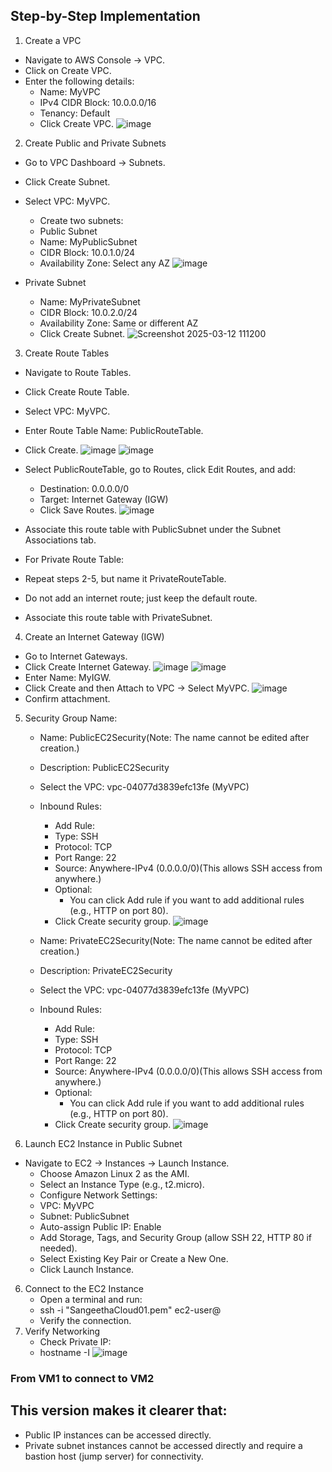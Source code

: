 ## Step-by-Step Implementation
1. Create a VPC
 - Navigate to AWS Console → VPC.
 - Click on Create VPC.
 - Enter the following details:
    - Name: MyVPC
    - IPv4 CIDR Block: 10.0.0.0/16
    - Tenancy: Default
    - Click Create VPC.
    ![image](https://github.com/user-attachments/assets/070f9e5b-7564-4634-9da9-e38ffd7037a3)
2. Create Public and Private Subnets
  - Go to VPC Dashboard → Subnets.
  - Click Create Subnet.
  - Select VPC: MyVPC.
     - Create two subnets:
     - Public Subnet
     - Name: MyPublicSubnet
     - CIDR Block: 10.0.1.0/24
     - Availability Zone: Select any AZ
       ![image](https://github.com/user-attachments/assets/6b9e3fcd-36f3-421b-b92c-a9aa16450c76)

  - Private Subnet
    - Name: MyPrivateSubnet
    - CIDR Block: 10.0.2.0/24
    - Availability Zone: Same or different AZ
    - Click Create Subnet.
      ![Screenshot 2025-03-12 111200](https://github.com/user-attachments/assets/210e4093-3ccf-4159-8667-a6f8c2203703)

3. Create Route Tables
  - Navigate to Route Tables.
  - Click Create Route Table.
  - Select VPC: MyVPC.
  - Enter Route Table Name: PublicRouteTable.
  - Click Create.
    ![image](https://github.com/user-attachments/assets/d37d9790-39ab-4534-b0f7-729c9a20d303)
    ![image](https://github.com/user-attachments/assets/c73c999c-62bc-467b-9cb6-fd4fb61c898b)

  - Select PublicRouteTable, go to Routes, click Edit Routes, and add:
    - Destination: 0.0.0.0/0
    - Target: Internet Gateway (IGW)
    - Click Save Routes.
    ![image](https://github.com/user-attachments/assets/9a81b9ce-b87b-4468-84da-5b51cb1c92a7)
 - Associate this route table with PublicSubnet under the Subnet Associations tab.
 - For Private Route Table:
 - Repeat steps 2-5, but name it PrivateRouteTable.
 - Do not add an internet route; just keep the default route.
 - Associate this route table with PrivateSubnet.
4. Create an Internet Gateway (IGW)  
  - Go to Internet Gateways.
  - Click Create Internet Gateway.
  ![image](https://github.com/user-attachments/assets/ef0c7d1e-f3d6-4f66-8600-c58dfdc76e5b)
  ![image](https://github.com/user-attachments/assets/9bff4e59-bea0-439a-a5e7-1ee30679ecf9)
  - Enter Name: MyIGW.
  - Click Create and then Attach to VPC → Select MyVPC.
  ![image](https://github.com/user-attachments/assets/7beeedd7-7fe1-4279-974c-c8fe19a72425)
  - Confirm attachment.
5. Security Group Name:
   - Name: PublicEC2Security(Note: The name cannot be edited after creation.)
   - Description: PublicEC2Security
   - Select the VPC: vpc-04077d3839efc13fe (MyVPC)
   - Inbound Rules:
     - Add Rule:
     - Type: SSH
     - Protocol: TCP
     - Port Range: 22
     - Source: Anywhere-IPv4 (0.0.0.0/0)(This allows SSH access from anywhere.)
     - Optional:
       - You can click Add rule if you want to add additional rules (e.g., HTTP on port 80).
     - Click Create security group.
     ![image](https://github.com/user-attachments/assets/8ee1bfbd-acf1-404b-a66b-f0c93b93567a)

   - Name: PrivateEC2Security(Note: The name cannot be edited after creation.)
   - Description: PrivateEC2Security
   - Select the VPC: vpc-04077d3839efc13fe (MyVPC)
   - Inbound Rules:
     - Add Rule:
     - Type: SSH
     - Protocol: TCP
     - Port Range: 22
     - Source: Anywhere-IPv4 (0.0.0.0/0)(This allows SSH access from anywhere.)
     - Optional:
       - You can click Add rule if you want to add additional rules (e.g., HTTP on port 80).
     - Click Create security group.
    ![image](https://github.com/user-attachments/assets/cbb07a74-8d40-4c4b-9d4b-e3cb74fcbe61)

5. Launch EC2 Instance in Public Subnet
  - Navigate to EC2 → Instances → Launch Instance.
    - Choose Amazon Linux 2 as the AMI.
    - Select an Instance Type (e.g., t2.micro).
    - Configure Network Settings:
    - VPC: MyVPC
    - Subnet: PublicSubnet
    - Auto-assign Public IP: Enable
    - Add Storage, Tags, and Security Group (allow SSH 22, HTTP 80 if needed).
    - Select Existing Key Pair or Create a New One.
    - Click Launch Instance.
   
6. Connect to the EC2 Instance
    - Open a terminal and run:
    - ssh -i "SangeethaCloud01.pem" ec2-user@<Public-IP>
    - Verify the connection.
7. Verify Networking
    - Check Private IP:
    - hostname -I
![image](https://github.com/user-attachments/assets/6fc85d08-bfcb-4b32-a39f-064a880fc6c6)
### From VM1 to connect to VM2

## This version makes it clearer that:
   - Public IP instances can be accessed directly.
   - Private subnet instances cannot be accessed directly and require a bastion host (jump server) for connectivity.



